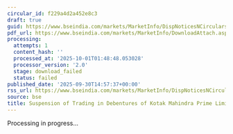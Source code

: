 ```yaml
---
circular_id: f229a4d2a452e8c3
draft: true
guid: https://www.bseindia.com/markets/MarketInfo/DispNoticesNCirculars.aspx?Noticeid={63CAB40A-908B-4C00-9A5F-E71281EEC2AB}&noticeno=20250930-99&dt=09/30/2025&icount=99&totcount=114&flag=0
pdf_url: https://www.bseindia.com/markets/MarketInfo/DownloadAttach.aspx?id=20250930-99&attachedId=
processing:
  attempts: 1
  content_hash: ''
  processed_at: '2025-10-01T01:48:48.053028'
  processor_version: '2.0'
  stage: download_failed
  status: failed
published_date: '2025-09-30T14:57:37+00:00'
rss_url: https://www.bseindia.com/markets/MarketInfo/DispNoticesNCirculars.aspx?Noticeid={63CAB40A-908B-4C00-9A5F-E71281EEC2AB}&noticeno=20250930-99&dt=09/30/2025&icount=99&totcount=114&flag=0
source: bse
title: Suspension of Trading in Debentures of Kotak Mahindra Prime Limited
---
```


Processing in progress...